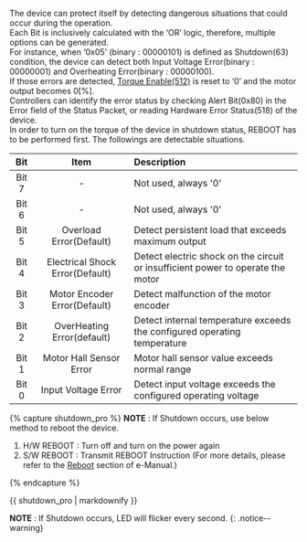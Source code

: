 The device can protect itself by detecting dangerous situations that could occur during the operation.  
Each Bit is inclusively calculated with the ‘OR’ logic, therefore, multiple options can be generated.  
For instance, when ‘0x05’ (binary : 00000101) is defined as Shutdown(63) condition, the device can detect both Input Voltage Error(binary : 00000001) and Overheating Error(binary : 00000100).  
If those errors are detected, [Torque Enable(512)] is reset to ‘0’ and the motor output becomes 0[%].  
Controllers can identify the error status by checking Alert Bit(0x80) in the Error field of the Status Packet, or reading Hardware Error Status(518) of the device.  
In order to turn on the torque of the device in shutdown status, REBOOT has to be performed first. The followings are detectable situations.

|Bit   | Item     | Description     |
| :-------------: | :-------------: | :------------- |
|Bit 7|-|Not used, always '0'|
|Bit 6|-|Not used, always '0'|
|Bit 5|Overload Error(Default)|Detect persistent load that exceeds maximum output|
|Bit 4|Electrical Shock Error(Default)|Detect electric shock on the circuit or insufficient power to operate the motor|
|Bit 3|Motor Encoder Error(Default)|Detect malfunction of the motor encoder|
|Bit 2|OverHeating Error(default)|Detect internal temperature exceeds the configured operating temperature|
|Bit 1|Motor Hall Sensor Error|Motor hall sensor value exceeds normal range|
|Bit 0|Input Voltage Error|Detect input voltage exceeds the configured operating voltage|

{% capture shutdown_pro %}
**NOTE** : If Shutdown occurs, use below method to reboot the device.
1. H/W REBOOT : Turn off and turn on the power again
2. S/W REBOOT : Transmit REBOOT Instruction (For more details, please refer to the [Reboot] section of e-Manual.)

[Reboot]: /docs/en/dxl/protocol2/#reboot
{% endcapture %}

<div class="notice">{{ shutdown_pro | markdownify }}</div>

**NOTE** : If Shutdown occurs, LED will flicker every second.
{: .notice--warning}

[Torque Enable(512)]: #torque-enable512
